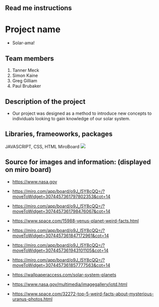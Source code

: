 ## Read me instructions

# Project name
* Solar-ama!

## Team members 

1. Tanner Meck
1. Simon Kaine
1. Greg Gilliam
1. Paul Brubaker

## Description of the project
* Our project was designed as a method to introduce new concepts to individuals looking to gain knowledge of our solar system.

## Libraries, frameoworks, packages

JAVASCRIPT, CSS, HTML
MiroBoard <img src="https://github.com/tannermeck/project-week-solar-trivia/blob/tanner-day-1/assets/miro-board.png">

## Source for images and information: (displayed on miro board)

* https://www.nasa.gov

* https://miro.com/app/board/o9J_l5Y8cQQ=/?moveToWidget=3074457361797802353&cot=14

* https://miro.com/app/board/o9J_l5Y8cQQ=/?moveToWidget=3074457361798476067&cot=14

* https://www.space.com/15988-venus-planet-weird-facts.html

* https://miro.com/app/board/o9J_l5Y8cQQ=/?moveToWidget=3074457361847172961&cot=14

* https://miro.com/app/board/o9J_l5Y8cQQ=/?moveToWidget=3074457361943101105&cot=14

* https://miro.com/app/board/o9J_l5Y8cQQ=/?moveToWidget=3074457361857777563&cot=14

* https://wallpaperaccess.com/solar-system-planets

* https://www.nasa.gov/multimedia/imagegallery/iotd.html

* https://www.space.com/32272-top-5-weird-facts-about-mysterious-uranus-photos.html
